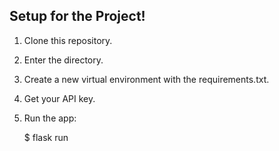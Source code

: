 ## Setup for the Project!

1. Clone this repository.

2. Enter the directory.

3. Create a new virtual environment with the requirements.txt.

4. Get your API key.

5. Run the app:

   $ flask run
